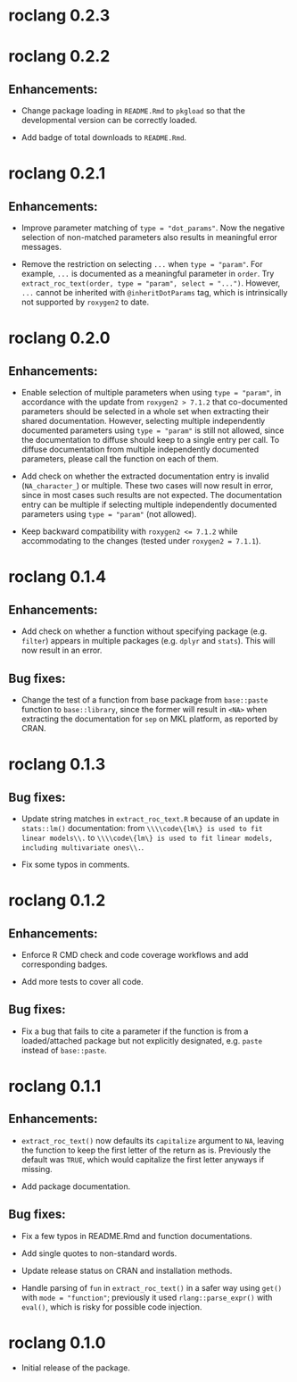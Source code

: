 # roclang 0.2.3

# roclang 0.2.2

## Enhancements:

* Change package loading in `README.Rmd` to `pkgload` so that the developmental version can be correctly loaded.

* Add badge of total downloads to `README.Rmd`.


# roclang 0.2.1

## Enhancements:

* Improve parameter matching of `type = "dot_params"`. Now the negative selection of non-matched parameters also results in meaningful error messages.

* Remove the restriction on selecting `...` when `type = "param"`. For example, `...` is documented as a meaningful parameter in `order`. Try `extract_roc_text(order, type = "param", select = "...")`. However, `...` cannot be inherited with `@inheritDotParams` tag, which is intrinsically not supported by `roxygen2` to date.


# roclang 0.2.0

## Enhancements:

* Enable selection of multiple parameters when using `type = "param"`, in accordance with the update from `roxygen2 > 7.1.2` that co-documented parameters should be selected in a whole set when extracting their shared documentation. However, selecting multiple independently documented parameters using `type = "param"` is still not allowed, since the documentation to diffuse should keep to a single entry per call. To diffuse documentation from multiple independently documented parameters, please call the function on each of them.

* Add check on whether the extracted documentation entry is invalid (`NA_character_`) or multiple. These two cases will now result in error, since in most cases such results are not expected. The documentation entry can be multiple if selecting multiple independently documented parameters using `type = "param"` (not allowed).

* Keep backward compatibility with `roxygen2 <= 7.1.2` while accommodating to the changes (tested under `roxygen2 = 7.1.1`).


# roclang 0.1.4

## Enhancements:

* Add check on whether a function without specifying package (e.g. `filter`) appears in multiple packages (e.g. `dplyr` and `stats`). This will now result in an error.

## Bug fixes:

* Change the test of a function from base package from `base::paste` function to `base::library`, since the former will result in `<NA>` when extracting the documentation for `sep` on MKL platform, as reported by CRAN.


# roclang 0.1.3

## Bug fixes:

* Update string matches in `extract_roc_text.R` because of an update in `stats::lm()` documentation: from `\\\\code\{lm\} is used to fit linear models\\.` to `\\\\code\{lm\} is used to fit linear models, including multivariate ones\\.`.

* Fix some typos in comments.


# roclang 0.1.2

## Enhancements:

* Enforce R CMD check and code coverage workflows and add corresponding badges.

* Add more tests to cover all code.

## Bug fixes:

* Fix a bug that fails to cite a parameter if the function is from a loaded/attached package but not explicitly designated, e.g. `paste` instead of `base::paste`.


# roclang 0.1.1

## Enhancements:

* `extract_roc_text()` now defaults its `capitalize` argument to `NA`, leaving the function to keep the first letter of the return as is. Previously the default was `TRUE`, which would capitalize the first letter anyways if missing.

* Add package documentation.

## Bug fixes:

* Fix a few typos in README.Rmd and function documentations.

* Add single quotes to non-standard words.

* Update release status on CRAN and installation methods.

* Handle parsing of `fun` in `extract_roc_text()` in a safer way using `get()` with `mode = "function"`; previously it used `rlang::parse_expr()` with `eval()`, which is risky for possible code injection.


# roclang 0.1.0

* Initial release of the package.
